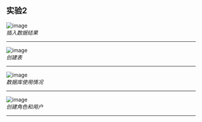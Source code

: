 ## 实验2
![image](https://github.com/pyfppp/Oracle/blob/master/test2/insert.png)
<br>_插入数据结果_<br>

---
![image](https://github.com/pyfppp/Oracle/blob/master/test2/table.png)
<br>_创建表_<br>

---
![image](https://github.com/pyfppp/Oracle/blob/master/test2/useage.png)
<br>_数据库使用情况_<br>




---
![image](https://github.com/pyfppp/Oracle/blob/master/test2/user%26role.png)
<br>_创建角色和用户_<br>

---

